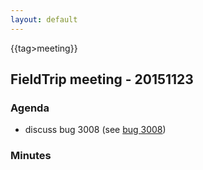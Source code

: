 ```yaml
---
layout: default
---
```


{{tag>meeting}}

## FieldTrip meeting - 20151123

### Agenda

*  discuss bug 3008 (see [bug 3008](http://bugzilla.fieldtriptoolbox.org/show_bug.cgi?id=3008))

### Minutes

    
